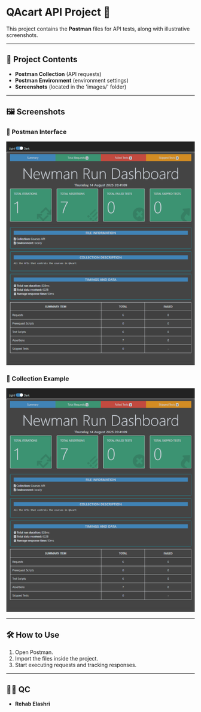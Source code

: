 # QAcart API Project 🚀

This project contains the **Postman** files for API tests, along with illustrative screenshots.

---

## 📌 Project Contents
- **Postman Collection** (API requests)
- **Postman Environment** (environment settings)
- **Screenshots** (located in the 'images/' folder)

---

## 🖼️ Screenshots

### 🔹 Postman Interface
![Postman Interface](images/screenshot1.png)

### 🔹 Collection Example
![Postman Collection](images/screenshot2.png)



---

## 🛠️ How to Use
1. Open Postman.
2. Import the files inside the project.
3. Start executing requests and tracking responses.

---

## 👩‍💻 QC
- **Rehab Elashri**
